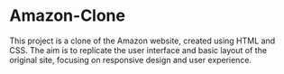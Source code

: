 # Amazon-Clone

This project is a clone of the Amazon website, created using HTML and CSS. The aim is to replicate the user interface and basic layout of the original site, focusing on responsive design and user experience.

